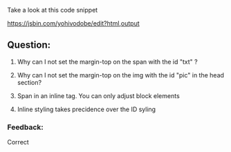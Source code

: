 Take a look at this code snippet

https://jsbin.com/yohivodobe/edit?html,output

## Question: 

1. Why can I not set the margin-top on the span with the id "txt" ? 

1. Why can I not set the margin-top on the img with the id "pic" in the head section?



1. Span in an inline tag.  You can only adjust block elements
2. Inline styling takes precidence over the ID syling 


### Feedback:
Correct